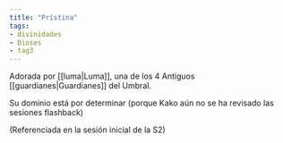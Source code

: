 ```yaml
---
title: "Prístina"
tags:
- divinidades
- Dioses
- tag3
---
```

Adorada por [[luma|Luma]], una de los 4 Antiguos [[guardianes|Guardianes]] del Umbral.

Su dominio está por determinar (porque Kako aún no se ha revisado las sesiones flashback)

(Referenciada en la sesión inicial de la S2)
